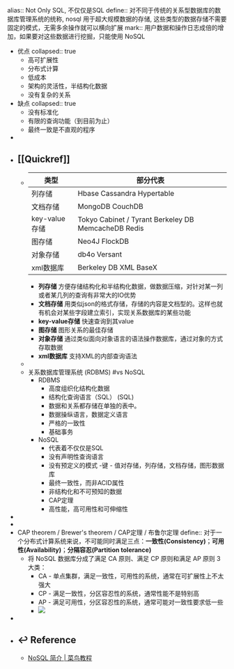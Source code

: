 alias:: Not Only SQL, 不仅仅是SQL
define:: 对不同于传统的关系型数据库的数据库管理系统的统称, nosql 用于超大规模数据的存储, 这些类型的数据存储不需要固定的模式，无需多余操作就可以横向扩展
mark:: 用户数据和操作日志成倍的增加，如果要对这些数据进行挖掘，只能使用 NoSQL

  - 优点
    collapsed:: true
    - 高可扩展性
    - 分布式计算
    - 低成本
    - 架构的灵活性，半结构化数据
    - 没有复杂的关系
  - 缺点
    collapsed:: true
    - 没有标准化
    - 有限的查询功能（到目前为止）
    - 最终一致是不直观的程序
-
- ## [[Quickref]]
  - | 类型          | 部分代表                                            |
    |---------------|-----------------------------------------------------|
    | 列存储        | Hbase Cassandra Hypertable                          |
    | 文档存储      | MongoDB CouchDB                                     |
    | key-value存储 | Tokyo Cabinet / Tyrant Berkeley DB MemcacheDB Redis |
    | 图存储        | Neo4J FlockDB                                       |
    | 对象存储      | db4o Versant                                        |
    | xml数据库     | Berkeley DB XML BaseX                               |
    - **列存储** 方便存储结构化和半结构化数据，做数据压缩，对针对某一列或者某几列的查询有非常大的IO优势
    - **文档存储** 用类似json的格式存储，存储的内容是文档型的。这样也就有机会对某些字段建立索引，实现关系数据库的某些功能
    - **key-value存储** 快速查询到其value
    - **图存储** 图形关系的最佳存储
    - **对象存储** 通过类似面向对象语言的语法操作数据库，通过对象的方式存取数据
    - **xml数据库** 支持XML的内部查询语法
  -
  - 关系数据库管理系统 (RDBMS) #vs NoSQL
    - RDBMS
      - 高度组织化结构化数据
      - 结构化查询语言（SQL） (SQL)
      - 数据和关系都存储在单独的表中。
      - 数据操纵语言，数据定义语言
      - 严格的一致性
      - 基础事务
    - NoSQL
      - 代表着不仅仅是SQL
      - 没有声明性查询语言
      - 没有预定义的模式
        -键 - 值对存储，列存储，文档存储，图形数据库
      - 最终一致性，而非ACID属性
      - 非结构化和不可预知的数据
      - CAP定理
      - 高性能，高可用性和可伸缩性
-
-
- CAP theorem / Brewer's theorem /  CAP定理 / 布鲁尔定理
  define:: 对于一个分布式计算系统来说，不可能同时满足三点：**一致性(Consistency)**；**可用性(Availability)**；**分隔容忍(Partition tolerance)**
  - 将 NoSQL 数据库分成了满足 CA 原则、满足 CP 原则和满足 AP 原则 3 大类：
    - CA - 单点集群，满足一致性，可用性的系统，通常在可扩展性上不太强大
    - CP - 满足一致性，分区容忍性的系统，通常性能不是特别高
    - AP - 满足可用性，分区容忍性的系统，通常可能对一致性要求低一些
    - ![](..assets/cap-theoram-image.png)
-
- ## ↩ Reference
  - [NoSQL 简介 | 菜鸟教程](https://www.runoob.com/mongodb/nosql.html)